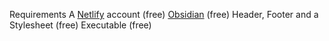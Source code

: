 
Requirements
	A [Netlify](netlify.com) account (free)
	[Obsidian](https://obsidian.md/) (free)
	Header, Footer and a Stylesheet (free)
	Executable (free)